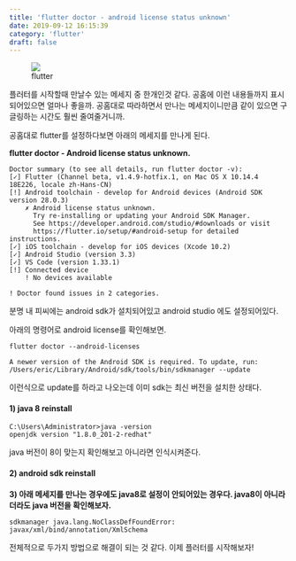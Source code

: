 ```yaml
---
title: 'flutter doctor - android license status unknown'
date: 2019-09-12 16:15:39
category: 'flutter'
draft: false
---
```


<figure class="imageblock alignCenter"><span data-url="https://blog.kakaocdn.net/dn/DuFzk/btqyfsjZ8Iu/f8zF9NVbQhlP8hGip1lfXk/img.png" data-lightbox="lightbox" data-alt="flutter"><img src="https://blog.kakaocdn.net/dn/DuFzk/btqyfsjZ8Iu/f8zF9NVbQhlP8hGip1lfXk/img.png" srcset="https://img1.daumcdn.net/thumb/R1280x0/?scode=mtistory2&amp;fname=https%3A%2F%2Fblog.kakaocdn.net%2Fdn%2FDuFzk%2FbtqyfsjZ8Iu%2Ff8zF9NVbQhlP8hGip1lfXk%2Fimg.png"></span><figcaption>flutter</figcaption></figure>

플러터를 시작할때 만날수 있는 메세지 중 한개인것 같다. 공홈에 이런 내용들까지 표시되어있으면 얼마나 좋을까. 공홈대로 따라하면서 만나는 메세지이니만큼 같이 있으면 구글링하는 시간도 훨씬 줄여줄거니까.

공홈대로 flutter를 설정하다보면 아래의 메세지를 만나게 된다. 

**flutter doctor - Android license status unknown.**

    Doctor summary (to see all details, run flutter doctor -v):
    [✓] Flutter (Channel beta, v1.4.9-hotfix.1, on Mac OS X 10.14.4 18E226, locale zh-Hans-CN)
    [!] Android toolchain - develop for Android devices (Android SDK version 28.0.3)
        ✗ Android license status unknown.
          Try re-installing or updating your Android SDK Manager.
          See https://developer.android.com/studio/#downloads or visit
          https://flutter.io/setup/#android-setup for detailed instructions.
    [✓] iOS toolchain - develop for iOS devices (Xcode 10.2)
    [✓] Android Studio (version 3.3)
    [✓] VS Code (version 1.33.1)
    [!] Connected device
        ! No devices available
    
    ! Doctor found issues in 2 categories.

분명 내 피씨에는 android sdk가 설치되어있고 android studio 에도 설정되어있다. 

아래의 명령어로 android license를 확인해보면.

    flutter doctor --android-licenses
    
    A newer version of the Android SDK is required. To update, run:
    /Users/eric/Library/Android/sdk/tools/bin/sdkmanager --update

이런식으로 update를 하라고 나오는데 이미 sdk는 최신 버전을 설치한 상태다. 

#### **1) java 8 reinstall**

    C:\Users\Administrator>java -version
    openjdk version "1.8.0_201-2-redhat"
    

java 버전이 8이 맞는지 확인해보고 아니라면 인식시켜준다.

#### **2) android sdk reinstall**

**3) 아래 메세지를 만나는 경우에도 java8로 설정이 안되어있는 경우다. java8이 아니라더라도 java 버전을 확인해보자.**

    sdkmanager java.lang.NoClassDefFoundError: javax/xml/bind/annotation/XmlSchema

전체적으로 두가지 방법으로 해결이 되는 것 같다. 이제 플러터를 시작해보자!
